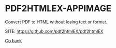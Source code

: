 # PDF2HTMLEX-APPIMAGE
 
 Convert PDF to HTML without losing text or format.
 
 SITE: https://github.com/pdf2htmlEX/pdf2htmlEX

 [Go back](https://portable-linux-apps.github.io/apps.html)
